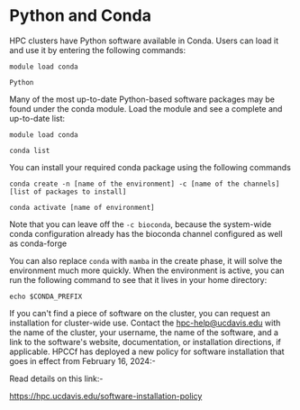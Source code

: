 # Python and Conda

HPC clusters have Python software available in Conda. Users can load it and use it by entering the following commands:

`module load conda`

`Python`


Many of the most up-to-date Python-based software packages may be found under the conda module. Load the module and see a complete and up-to-date list:

`module load conda`

`conda list`

You can install your required conda package using the following commands

`conda create -n [name of the environment] -c [name of the channels] [list of packages to install]`

`conda activate [name of environment]`

Note that you can leave off the `-c bioconda`, because the system-wide conda configuration already has the bioconda channel configured as well as conda-forge

You can also replace `conda` with `mamba` in the create phase, it will solve the environment much more quickly. When the environment is active, you can run the following command to see that it lives in your home directory:

`echo $CONDA_PREFIX`

If you can't find a piece of software on the cluster, you can request an installation for cluster-wide use. Contact the <hpc-help@ucdavis.edu> with the name of the cluster, your username, the name of the software, and a link 
to the software's website, documentation, or installation directions, if applicable.
HPCCf has deployed a new policy for software installation that goes in effect from February 16, 2024:-

Read details on this link:-

<https://hpc.ucdavis.edu/software-installation-policy>
